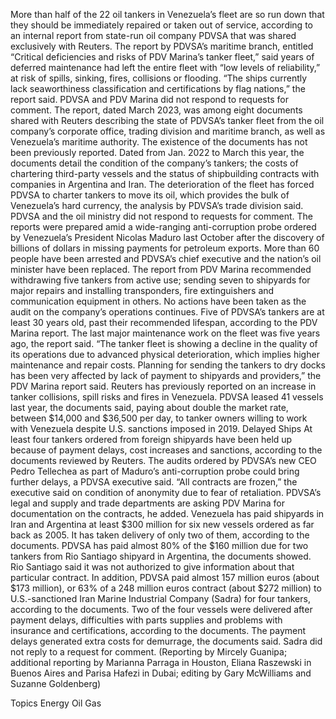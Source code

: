 More than half of the 22 oil tankers in Venezuela’s fleet are so run down that they should be immediately repaired or taken out of service, according to an internal report from state-run oil company PDVSA that was shared exclusively with Reuters.
The report by PDVSA’s maritime branch, entitled “Critical deficiencies and risks of PDV Marina’s tanker fleet,” said years of deferred maintenance had left the entire fleet with “low levels of reliability,” at risk of spills, sinking, fires, collisions or flooding.
“The ships currently lack seaworthiness classification and certifications by flag nations,” the report said.
PDVSA and PDV Marina did not respond to requests for comment.
The report, dated March 2023, was among eight documents shared with Reuters describing the state of PDVSA’s tanker fleet from the oil company’s corporate office, trading division and maritime branch, as well as Venezuela’s maritime authority. The existence of the documents has not been previously reported.
Dated from Jan. 2022 to March this year, the documents detail the condition of the company’s tankers; the costs of chartering third-party vessels and the status of shipbuilding contracts with companies in Argentina and Iran.
The deterioration of the fleet has forced PDVSA to charter tankers to move its oil, which provides the bulk of Venezuela’s hard currency, the analysis by PDVSA’s trade division said.
PDVSA and the oil ministry did not respond to requests for comment.
The reports were prepared amid a wide-ranging anti-corruption probe ordered by Venezuela’s President Nicolas Maduro last October after the discovery of billions of dollars in missing payments for petroleum exports. More than 60 people have been arrested and PDVSA’s chief executive and the nation’s oil minister have been replaced.
The report from PDV Marina recommended withdrawing five tankers from active use; sending seven to shipyards for major repairs and installing transponders, fire extinguishers and communication equipment in others. No actions have been taken as the audit on the company’s operations continues.
Five of PDVSA’s tankers are at least 30 years old, past their recommended lifespan, according to the PDV Marina report. The last major maintenance work on the fleet was five years ago, the report said.
“The tanker fleet is showing a decline in the quality of its operations due to advanced physical deterioration, which implies higher maintenance and repair costs. Planning for sending the tankers to dry docks has been very affected by lack of payment to shipyards and providers,” the PDV Marina report said.
Reuters has previously reported on an increase in tanker collisions, spill risks and fires in Venezuela.
PDVSA leased 41 vessels last year, the documents said, paying about double the market rate, between $14,000 and $36,500 per day, to tanker owners willing to work with Venezuela despite U.S. sanctions imposed in 2019.
Delayed Ships
At least four tankers ordered from foreign shipyards have been held up because of payment delays, cost increases and sanctions, according to the documents reviewed by Reuters.
The audits ordered by PDVSA’s new CEO Pedro Tellechea as part of Maduro’s anti-corruption probe could bring further delays, a PDVSA executive said.
“All contracts are frozen,” the executive said on condition of anonymity due to fear of retaliation. PDVSA’s legal and supply and trade departments are asking PDV Marina for documentation on the contracts, he added.
Venezuela has paid shipyards in Iran and Argentina at least $300 million for six new vessels ordered as far back as 2005.
It has taken delivery of only two of them, according to the documents.
PDVSA has paid almost 80% of the $160 million due for two tankers from Rio Santiago shipyard in Argentina, the documents showed.
Rio Santiago said it was not authorized to give information about that particular contract.
In addition, PDVSA paid almost 157 million euros (about $173 million), or 63% of a 248 million euros contract (about $272 million) to U.S.-sanctioned Iran Marine Industrial Company (Sadra) for four tankers, according to the documents.
Two of the four vessels were delivered after payment delays, difficulties with parts supplies and problems with insurance and certifications, according to the documents.
The payment delays generated extra costs for demurrage, the documents said.
Sadra did not reply to a request for comment.
(Reporting by Mircely Guanipa; additional reporting by Marianna Parraga in Houston, Eliana Raszewski in Buenos Aires and Parisa Hafezi in Dubai; editing by Gary McWilliams and Suzanne Goldenberg)

Topics
Energy
Oil Gas
